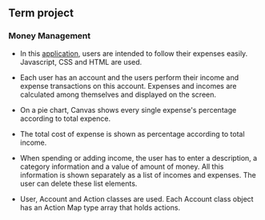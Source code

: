 ## Term project

### Money Management

- In this [application](https://enesbehlul.github.io/Advanced_Programming/Project/index.html), users are intended to follow their expenses easily. Javascript, CSS and HTML are used.

- Each user has an account and the users perform their income and expense transactions on this account. Expenses and incomes are calculated among themselves and displayed on the screen.

- On a pie chart, Canvas shows every single expense's percentage according to total expence.

- The total cost of expense is shown as percentage according to total income.

- When spending or adding income, the user has to enter a description, a category information and a value of amount of money. All this information is shown separately as a list of incomes and expenses. The user can delete these list elements.

- User, Account and Action classes are used. Each Account class object has an Action Map type array that holds actions.
